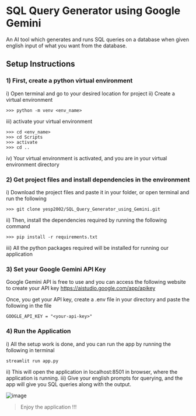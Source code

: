 # SQL Query Generator using Google Gemini

An AI tool which generates and runs SQL queries on a database when given english input of what you want from the database.

## Setup Instructions
### 1) First, create a python virtual environment

i) Open terminal and go to your desired location for project
ii) Create a virtual environment 
```
>>> python -m venv <env_name>
```
iii) activate your virtual environment
```
>>> cd <env_name>
>>> cd Scripts
>>> activate
>>> cd ..
```
iv) Your virtual environment is activated, and you are in your virtual environment directory

### 2) Get project files and install dependencies in the environment
i) Download the project files and paste it in your folder, or open terminal and run the following
```
>>> git clone yesp2002/SQL_Query_Generator_using_Gemini.git
```
ii) Then, install the dependencies required by running the following command
```
>>> pip install -r requirements.txt
```
iii) All the python packages required will be installed for running our application

### 3) Set your Google Gemini API Key
Google Gemini API is free to use and you can access the following website to create your API key
https://aistudio.google.com/app/apikey

Once, you get your API key, create a .env file in your directory and paste the following in the file
```
GOOGLE_API_KEY = "<your-api-key>"
```

### 4) Run the Application

i) All the setup work is done, and you can run the app by running the following in terminal
```
streamlit run app.py
```

ii) This will open the application in localhost:8501 in browser, where the application is running.
iii) Give your english prompts for querying, and the app will give you SQL queries along with the output.

![image](https://github.com/yesp2002/SQL_Query_Generator_using_Gemini/assets/81530631/1f438ef9-834d-4e1e-99fc-9938c4c4aa52)

> Enjoy the application !!!



